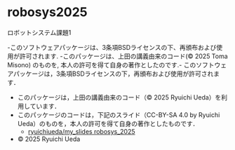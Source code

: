 # robosys2025
ロボットシステム課題1

-このソフトウェアパッケージは、3条項BSDライセンスの下、再頒布および使用が許可されます.
-このパッケージは、上田の講義由来のコード(© 2025 Toma Misono) のものを, 本人の許可を得て自身の著作としたのです.- このソフトウェアパッケージは，3条項BSDライセンスの下，再頒布および使用が許可されます．
- このパッケージは，上田の講義由来のコード（© 2025 Ryuichi Ueda）を利用しています．
- このパッケージのコードは，下記のスライド（CC-BY-SA 4.0 by Ryuichi Ueda）のものを，本人の許可を得て自身の著作としたものです．
    - [ryuichiueda/my_slides robosys_2025](https://github.com/ryuichiueda/my_slides/tree/master/robosys_2025)
- © 2025 Ryuichi Ueda
